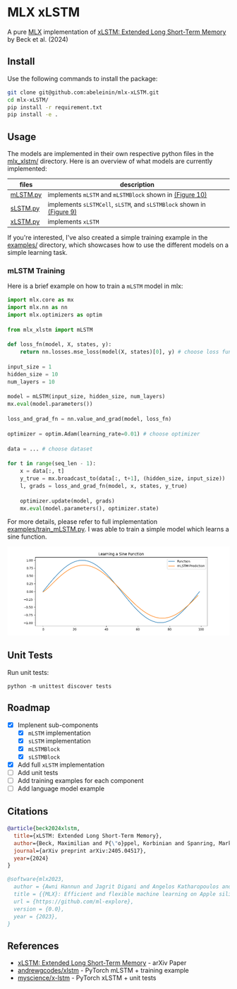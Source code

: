 # MLX xLSTM

A pure [MLX](https://github.com/ml-explore/mlx) implementation of [xLSTM: Extended Long Short-Term Memory](https://arxiv.org/abs/2405.04517) by Beck et al. (2024)

## Install 

Use the following commands to install the package:

```bash
git clone git@github.com:abeleinin/mlx-xLSTM.git
cd mlx-xLSTM/
pip install -r requirement.txt
pip install -e .
```

## Usage

The models are implemented in their own respective python files in the [mlx_xlstm/](./mlx_xlstm/) directory. Here is an overview of what models are currently implemented:

| files                            | description                                                                                                           |
|----------------------------------|-----------------------------------------------------------------------------------------------------------------------|
| [mLSTM.py](./mlx_xlstm/mLSTM.py) | implements `mLSTM` and `mLSTMBlock` shown in [(Figure 10)](https://arxiv.org/pdf/2405.04517.pdf#page=30)              |
| [sLSTM.py](./mlx_xlstm/sLSTM.py) | implements `sLSTMCell`, `sLSTM`, and `sLSTMBlock` shown in [(Figure 9)](https://arxiv.org/pdf/2405.04517.pdf#page=29) |
| [xLSTM.py](./mlx_xlstm/xLSTM.py) | implements `xLSTM`                                                                                                    |

If you're interested, I've also created a simple training example in the [examples/](./examples/) directory, which showcases how to use the different models on a simple learning task.

### mLSTM Training

Here is a brief example on how to train a `mLSTM` model in mlx:

```python
import mlx.core as mx
import mlx.nn as nn
import mlx.optimizers as optim

from mlx_xlstm import mLSTM

def loss_fn(model, X, states, y):
    return nn.losses.mse_loss(model(X, states)[0], y) # choose loss function

input_size = 1
hidden_size = 10
num_layers = 10

model = mLSTM(input_size, hidden_size, num_layers)
mx.eval(model.parameters())

loss_and_grad_fn = nn.value_and_grad(model, loss_fn)

optimizer = optim.Adam(learning_rate=0.01) # choose optimizer 

data = ... # choose dataset

for t in range(seq_len - 1):
    x = data[:, t]
    y_true = mx.broadcast_to(data[:, t+1], (hidden_size, input_size))
    l, grads = loss_and_grad_fn(model, x, states, y_true)

    optimizer.update(model, grads)
    mx.eval(model.parameters(), optimizer.state)
```

For more details, please refer to full implementation [examples/train_mLSTM.py](./examples/train_mLSTM.py). I was able to train a simple model which learns a sine function.

![mLSTM sine function predition](./media/mLSTM_prediction.png)

## Unit Tests

Run unit tests:

```
python -m unittest discover tests
```

## Roadmap

- [x] Implenent sub-components
    - [x] `mLSTM` implementation
    - [x] `sLSTM` implementation
    - [x] `mLSTMBlock`
    - [x] `sLSTMBlock`
- [x] Add full `xLSTM` implementation
- [ ] Add unit tests
- [ ] Add training examples for each component
- [ ] Add language model example

## Citations

```bibtex
@article{beck2024xlstm,
  title={xLSTM: Extended Long Short-Term Memory},
  author={Beck, Maximilian and P{\"o}ppel, Korbinian and Spanring, Markus and Auer, Andreas and Prudnikova, Oleksandra and Kopp, Michael and Klambauer, G{\"u}nter and Brandstetter, Johannes and Hochreiter, Sepp},
  journal={arXiv preprint arXiv:2405.04517},
  year={2024}
}
```

```bibtex
@software{mlx2023,
  author = {Awni Hannun and Jagrit Digani and Angelos Katharopoulos and Ronan Collobert},
  title = {{MLX}: Efficient and flexible machine learning on Apple silicon},
  url = {https://github.com/ml-explore},
  version = {0.0},
  year = {2023},
}
```

## References

- [xLSTM: Extended Long Short-Term Memory](https://arxiv.org/abs/2405.04517) - arXiv Paper
- [andrewgcodes/xlstm](https://github.com/andrewgcodes/xlstm) - PyTorch mLSTM + training example
- [myscience/x-lstm](https://github.com/myscience/x-lstm) - PyTorch xLSTM + unit tests
